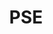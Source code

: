 ---
title: "PSE"
name: "Palo Alto Networks Systems Engineer"
link: https://www.credly.com/badges/3b7a5e59-66cb-4647-9d7b-3a0a1c8d4a95/public_url
image: /images/certIcons/cert_pse.png
order: 7
---